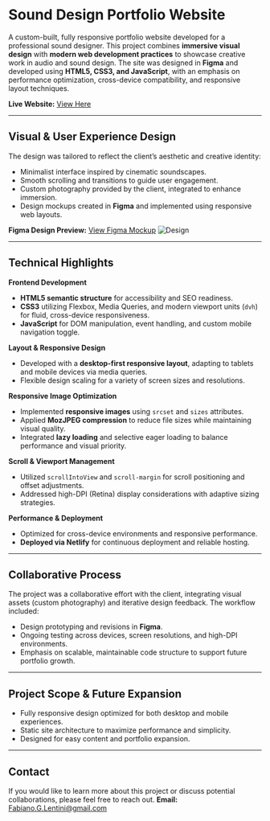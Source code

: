 # Sound Design Portfolio Website

A custom-built, fully responsive portfolio website developed for a professional sound designer. This project combines **immersive visual design** with **modern web development practices** to showcase creative work in audio and sound design. The site was designed in **Figma** and developed using **HTML5, CSS3, and JavaScript**, with an emphasis on performance optimization, cross-device compatibility, and responsive layout techniques.

**Live Website:** [View Here](https://ethan-schuber.netlify.app/)

---

## Visual & User Experience Design

The design was tailored to reflect the client’s aesthetic and creative identity:

* Minimalist interface inspired by cinematic soundscapes.
* Smooth scrolling and transitions to guide user engagement.
* Custom photography provided by the client, integrated to enhance immersion.
* Design mockups created in **Figma** and implemented using responsive web layouts.

**Figma Design Preview:**
[View Figma Mockup](https://github.com/FabianoGLentini/Ethan_Portfolio-Website/assets/132173298/68eb5ba8-ac6d-46a9-bcf8-e14f5e4784e6)
![Design](https://github.com/FabianoGLentini/Ethan_Portfolio-Website/assets/132173298/68eb5ba8-ac6d-46a9-bcf8-e14f5e4784e6)

---

## Technical Highlights

**Frontend Development**

* **HTML5 semantic structure** for accessibility and SEO readiness.
* **CSS3** utilizing Flexbox, Media Queries, and modern viewport units (`dvh`) for fluid, cross-device responsiveness.
* **JavaScript** for DOM manipulation, event handling, and custom mobile navigation toggle.

**Layout & Responsive Design**

* Developed with a **desktop-first responsive layout**, adapting to tablets and mobile devices via media queries.
* Flexible design scaling for a variety of screen sizes and resolutions.

**Responsive Image Optimization**

* Implemented **responsive images** using `srcset` and `sizes` attributes.
* Applied **MozJPEG compression** to reduce file sizes while maintaining visual quality.
* Integrated **lazy loading** and selective eager loading to balance performance and visual priority.

**Scroll & Viewport Management**

* Utilized `scrollIntoView` and `scroll-margin` for scroll positioning and offset adjustments.
* Addressed high-DPI (Retina) display considerations with adaptive sizing strategies.

**Performance & Deployment**

* Optimized for cross-device environments and responsive performance.
* **Deployed via Netlify** for continuous deployment and reliable hosting.

---

## Collaborative Process

The project was a collaborative effort with the client, integrating visual assets (custom photography) and iterative design feedback. The workflow included:

* Design prototyping and revisions in **Figma**.
* Ongoing testing across devices, screen resolutions, and high-DPI environments.
* Emphasis on scalable, maintainable code structure to support future portfolio growth.

---

## Project Scope & Future Expansion

* Fully responsive design optimized for both desktop and mobile experiences.
* Static site architecture to maximize performance and simplicity.
* Designed for easy content and portfolio expansion.

---

## Contact

If you would like to learn more about this project or discuss potential collaborations, please feel free to reach out.
**Email:** [Fabiano.G.Lentini@gmail.com](mailto:Fabiano.G.Lentini@gmail.com)
